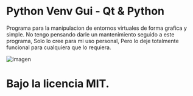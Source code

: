 # Python Venv Gui - Qt & Python
Programa para la manipulacion de entornos virtuales de forma grafica y simple.
No tengo pensando darle un mantenimiento seguido a este programa, 
Solo lo cree para mi uso personal, Pero lo deje totalmente 
funcional para cualquiera que lo requiera.

![imagen](https://github.com/user-attachments/assets/69058748-b894-4caf-bc60-456a9274592e)

# Bajo la licencia MIT.
